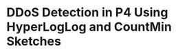 DDoS Detection in P4 Using HyperLogLog and CountMin Sketches
============================================================

